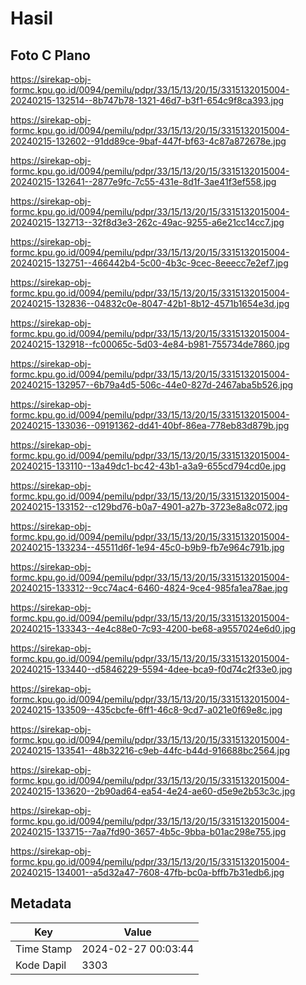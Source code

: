 # Hasil

## Foto C Plano

https://sirekap-obj-formc.kpu.go.id/0094/pemilu/pdpr/33/15/13/20/15/3315132015004-20240215-132514--8b747b78-1321-46d7-b3f1-654c9f8ca393.jpg

https://sirekap-obj-formc.kpu.go.id/0094/pemilu/pdpr/33/15/13/20/15/3315132015004-20240215-132602--91dd89ce-9baf-447f-bf63-4c87a872678e.jpg

https://sirekap-obj-formc.kpu.go.id/0094/pemilu/pdpr/33/15/13/20/15/3315132015004-20240215-132641--2877e9fc-7c55-431e-8d1f-3ae41f3ef558.jpg

https://sirekap-obj-formc.kpu.go.id/0094/pemilu/pdpr/33/15/13/20/15/3315132015004-20240215-132713--32f8d3e3-262c-49ac-9255-a6e21cc14cc7.jpg

https://sirekap-obj-formc.kpu.go.id/0094/pemilu/pdpr/33/15/13/20/15/3315132015004-20240215-132751--466442b4-5c00-4b3c-9cec-8eeecc7e2ef7.jpg

https://sirekap-obj-formc.kpu.go.id/0094/pemilu/pdpr/33/15/13/20/15/3315132015004-20240215-132836--04832c0e-8047-42b1-8b12-4571b1654e3d.jpg

https://sirekap-obj-formc.kpu.go.id/0094/pemilu/pdpr/33/15/13/20/15/3315132015004-20240215-132918--fc00065c-5d03-4e84-b981-755734de7860.jpg

https://sirekap-obj-formc.kpu.go.id/0094/pemilu/pdpr/33/15/13/20/15/3315132015004-20240215-132957--6b79a4d5-506c-44e0-827d-2467aba5b526.jpg

https://sirekap-obj-formc.kpu.go.id/0094/pemilu/pdpr/33/15/13/20/15/3315132015004-20240215-133036--09191362-dd41-40bf-86ea-778eb83d879b.jpg

https://sirekap-obj-formc.kpu.go.id/0094/pemilu/pdpr/33/15/13/20/15/3315132015004-20240215-133110--13a49dc1-bc42-43b1-a3a9-655cd794cd0e.jpg

https://sirekap-obj-formc.kpu.go.id/0094/pemilu/pdpr/33/15/13/20/15/3315132015004-20240215-133152--c129bd76-b0a7-4901-a27b-3723e8a8c072.jpg

https://sirekap-obj-formc.kpu.go.id/0094/pemilu/pdpr/33/15/13/20/15/3315132015004-20240215-133234--45511d6f-1e94-45c0-b9b9-fb7e964c791b.jpg

https://sirekap-obj-formc.kpu.go.id/0094/pemilu/pdpr/33/15/13/20/15/3315132015004-20240215-133312--9cc74ac4-6460-4824-9ce4-985fa1ea78ae.jpg

https://sirekap-obj-formc.kpu.go.id/0094/pemilu/pdpr/33/15/13/20/15/3315132015004-20240215-133343--4e4c88e0-7c93-4200-be68-a9557024e6d0.jpg

https://sirekap-obj-formc.kpu.go.id/0094/pemilu/pdpr/33/15/13/20/15/3315132015004-20240215-133440--d5846229-5594-4dee-bca9-f0d74c2f33e0.jpg

https://sirekap-obj-formc.kpu.go.id/0094/pemilu/pdpr/33/15/13/20/15/3315132015004-20240215-133509--435cbcfe-6ff1-46c8-9cd7-a021e0f69e8c.jpg

https://sirekap-obj-formc.kpu.go.id/0094/pemilu/pdpr/33/15/13/20/15/3315132015004-20240215-133541--48b32216-c9eb-44fc-b44d-916688bc2564.jpg

https://sirekap-obj-formc.kpu.go.id/0094/pemilu/pdpr/33/15/13/20/15/3315132015004-20240215-133620--2b90ad64-ea54-4e24-ae60-d5e9e2b53c3c.jpg

https://sirekap-obj-formc.kpu.go.id/0094/pemilu/pdpr/33/15/13/20/15/3315132015004-20240215-133715--7aa7fd90-3657-4b5c-9bba-b01ac298e755.jpg

https://sirekap-obj-formc.kpu.go.id/0094/pemilu/pdpr/33/15/13/20/15/3315132015004-20240215-134001--a5d32a47-7608-47fb-bc0a-bffb7b31edb6.jpg


## Metadata

| Key        | Value               |
| ---------- | ------------------- |
| Time Stamp | 2024-02-27 00:03:44 |
| Kode Dapil | 3303                |



